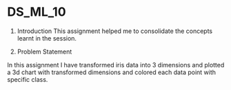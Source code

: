 # DS_ML_10

1. Introduction
This assignment helped me to consolidate the concepts learnt in the session.

2. Problem Statement

In this assignment I have transformed iris data into 3 dimensions and plotted a 3d
chart with transformed dimensions and colored each data point with specific class.
